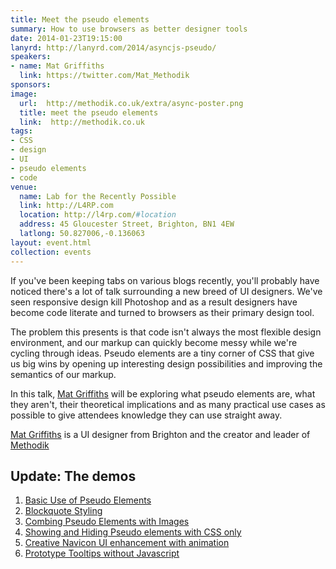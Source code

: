 ```yaml
---
title: Meet the pseudo elements
summary: How to use browsers as better designer tools
date: 2014-01-23T19:15:00
lanyrd: http://lanyrd.com/2014/asyncjs-pseudo/
speakers:
- name: Mat Griffiths
  link: https://twitter.com/Mat_Methodik
sponsors:
image:
  url:  http://methodik.co.uk/extra/async-poster.png
  title: meet the pseudo elements
  link:  http://methodik.co.uk
tags:
- CSS
- design
- UI
- pseudo elements
- code
venue:
  name: Lab for the Recently Possible
  link: http://L4RP.com
  location: http://l4rp.com/#location
  address: 45 Gloucester Street, Brighton, BN1 4EW
  latlong: 50.827006,-0.136063
layout: event.html
collection: events
---
```


If you've been keeping tabs on various blogs recently, you'll probably have noticed there's a lot of talk surrounding a new breed of UI designers. We've seen responsive design kill Photoshop and as a result designers have become code literate and turned to browsers as their primary design tool.

The problem this presents is that code isn't always the most flexible design environment, and our markup can quickly become messy while we're cycling through ideas. Pseudo elements are a tiny corner of CSS that give us big wins by opening up interesting design possibilities and improving the semantics of our markup.

In this talk, [Mat Griffiths](https://twitter.com/Mat_Methodik) will be exploring what pseudo elements are, what they aren't, their theoretical implications and as many practical use cases as possible to give attendees knowledge they can use straight away.

[Mat Griffiths](https://twitter.com/Mat_Methodik) is a UI designer from Brighton and the creator and leader of [Methodik](http://methodik.co.uk)

## Update: The demos

1. [Basic Use of Pseudo Elements](http://codepen.io/methodik/pen/xrfEH)
1. [Blockquote Styling](http://codepen.io/methodik/pen/KFlhr)
1. [Combing Pseudo Elements with Images](http://codepen.io/methodik/pen/HenvK)
1. [Showing and Hiding Pseudo elements with CSS only](http://codepen.io/methodik/pen/knKvb)
1. [Creative Navicon UI enhancement with animation](http://codepen.io/methodik/pen/djtGF)
1. [Prototype Tooltips without Javascript](http://codepen.io/methodik/pen/BCGkj)
